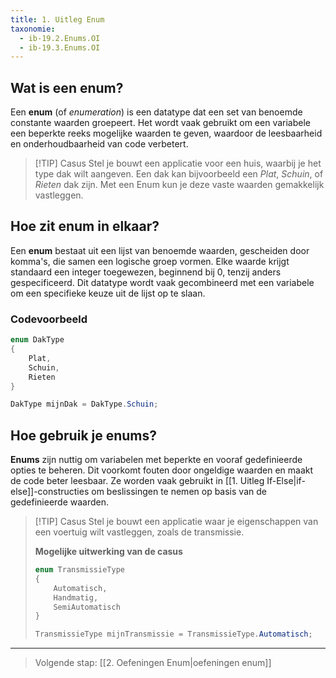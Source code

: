 ```yaml
---
title: 1. Uitleg Enum
taxonomie:
  - ib-19.2.Enums.OI
  - ib-19.3.Enums.OI
---
```


## Wat is een enum?
Een **enum** (of _enumeration_) is een datatype dat een set van benoemde constante waarden groepeert. Het wordt vaak gebruikt om een variabele een beperkte reeks mogelijke waarden te geven, waardoor de leesbaarheid en onderhoudbaarheid van code verbetert.

> [!TIP] Casus
> Stel je bouwt een applicatie voor een huis, waarbij je het type dak wilt aangeven. Een dak kan bijvoorbeeld een _Plat_, _Schuin_, of _Rieten_ dak zijn. Met een Enum kun je deze vaste waarden gemakkelijk vastleggen.

## Hoe zit enum in elkaar?
Een **enum** bestaat uit een lijst van benoemde waarden, gescheiden door komma's, die samen een logische groep vormen. Elke waarde krijgt standaard een integer toegewezen, beginnend bij 0, tenzij anders gespecificeerd. Dit datatype wordt vaak gecombineerd met een variabele om een specifieke keuze uit de lijst op te slaan.

### Codevoorbeeld
```C#
enum DakType 
{
    Plat,
    Schuin,
    Rieten
}

DakType mijnDak = DakType.Schuin;
```

## Hoe gebruik je enums?
**Enums** zijn nuttig om variabelen met beperkte en vooraf gedefinieerde opties te beheren. Dit voorkomt fouten door ongeldige waarden en maakt de code beter leesbaar. Ze worden vaak gebruikt in [[1. Uitleg If-Else|if-else]]-constructies om beslissingen te nemen op basis van de gedefinieerde waarden.

> [!TIP] Casus
> Stel je bouwt een applicatie waar je eigenschappen van een voertuig wilt vastleggen, zoals de transmissie.
> 
> **Mogelijke uitwerking van de casus**
> ```C#
> enum TransmissieType 
> {
>     Automatisch,
>     Handmatig,
>     SemiAutomatisch
> }
> 
> TransmissieType mijnTransmissie = TransmissieType.Automatisch;
> ```

---

> Volgende stap: [[2. Oefeningen Enum|oefeningen enum]]